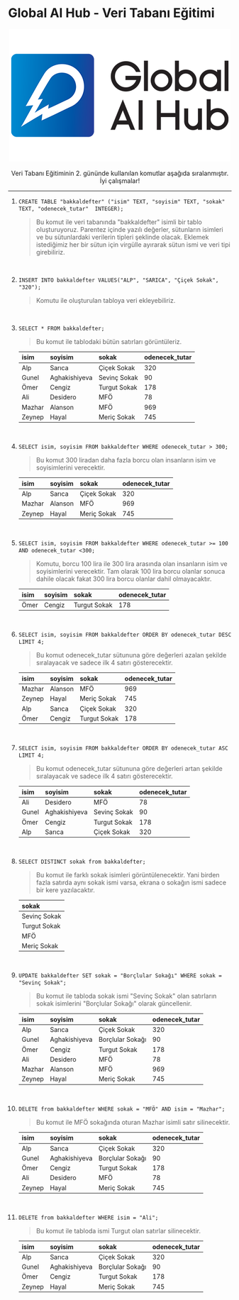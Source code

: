 # Global AI Hub - Veri Tabanı Eğitimi

<div align="center">
    <img src="logo.png">
</div>

<div align="center">
    <p>Veri Tabanı Eğitiminin 2. gününde kullanılan komutlar aşağıda sıralanmıştır. İyi çalışmalar!</p>
</div>

---
1. 
    ```
    CREATE TABLE "bakkaldefter" ("isim" TEXT, "soyisim"	TEXT, "sokak"	TEXT, "odenecek_tutar"	INTEGER);
    ```

    >Bu komut ile veri tabanında "bakkaldefter" isimli bir tablo oluşturuyoruz. Parentez içinde yazılı değerler, sütunların isimleri ve bu sütunlardaki verilerin tipleri şeklinde olacak. Eklemek istediğimiz her bir sütun için virgülle ayırarak sütun ismi ve veri tipi girebiliriz.

&nbsp;

2. 
    ```
    INSERT INTO bakkaldefter VALUES("ALP", "SARICA", "Çiçek Sokak", "320");
    ```

    >Komutu ile oluşturulan tabloya veri ekleyebiliriz.

&nbsp;

3. 
    ```
    SELECT * FROM bakkaldefter;
    ```

    >Bu komut ile tablodaki bütün satırları görüntüleriz.

    |isim   |soyisim    |sokak  |odenecek_tutar
    |--------|--------|--------|--------
    |Alp    |Sarıca     |Çiçek Sokak    |320
    |Gunel  |Aghakishiyeva  |Sevinç Sokak    |90
    |Ömer   |Cengiz     |Turgut Sokak    |178
    |Ali    |Desidero     |MFÖ    |78
    |Mazhar  |Alanson  |MFÖ    |969
    |Zeynep   |Hayal     |Meriç Sokak    |745

&nbsp;

4. 
    ```
    SELECT isim, soyisim FROM bakkaldefter WHERE odenecek_tutar > 300;
    ```

    >Bu komut 300 liradan daha fazla borcu olan insanların isim ve soyisimlerini verecektir.

    |isim   |soyisim    |sokak  |odenecek_tutar
    |--------|--------|--------|--------
    |Alp    |Sarıca     |Çiçek Sokak    |320
    |Mazhar  |Alanson  |MFÖ    |969
    |Zeynep   |Hayal     |Meriç Sokak    |745

&nbsp;

5. 
    ```
    SELECT isim, soyisim FROM bakkaldefter WHERE odenecek_tutar >= 100 AND odenecek_tutar <300;
    ```

    >Komutu, borcu 100 lira ile 300 lira arasında olan insanların isim ve soyisimlerini verecektir. Tam olarak 100 lira borcu olanlar sonuca dahile olacak fakat 300 lira borcu olanlar dahil olmayacaktır.

    |isim   |soyisim    |sokak  |odenecek_tutar
    |--------|--------|--------|--------
    |Ömer   |Cengiz     |Turgut Sokak    |178

&nbsp;

6. 
    ```
    SELECT isim, soyisim FROM bakkaldefter ORDER BY odenecek_tutar DESC LIMIT 4;
    ```

    >Bu komut odenecek_tutar sütununa göre değerleri azalan şekilde sıralayacak ve sadece ilk 4 satırı gösterecektir.

    |isim   |soyisim    |sokak  |odenecek_tutar
    |--------|--------|--------|--------
    |Mazhar  |Alanson  |MFÖ    |969
    |Zeynep   |Hayal     |Meriç Sokak    |745
    |Alp    |Sarıca     |Çiçek Sokak    |320
    |Ömer   |Cengiz     |Turgut Sokak    |178

&nbsp;

7. 
    ```
    SELECT isim, soyisim FROM bakkaldefter ORDER BY odenecek_tutar ASC LIMIT 4;
    ```

    >Bu komut odenecek_tutar sütununa göre değerleri artan şekilde sıralayacak ve sadece ilk 4 satırı gösterecektir.

    |isim   |soyisim    |sokak  |odenecek_tutar
    |--------|--------|--------|--------
    |Ali    |Desidero     |MFÖ    |78
    |Gunel  |Aghakishiyeva  |Sevinç Sokak    |90
    |Ömer   |Cengiz     |Turgut Sokak    |178
    |Alp    |Sarıca     |Çiçek Sokak    |320

&nbsp;

8. 
    ```
    SELECT DISTINCT sokak from bakkaldefter;
    ```

    >Bu komut ile farklı sokak isimleri görüntülenecektir. Yani birden fazla satırda aynı sokak ismi varsa, ekrana o sokağın ismi sadece bir kere yazılacaktır.

    |sokak
    |--------
    |Sevinç Sokak
    |Turgut Sokak
    |MFÖ
    |Meriç Sokak

&nbsp;

9. 
    ```
    UPDATE bakkaldefter SET sokak = "Borçlular Sokağı" WHERE sokak = "Sevinç Sokak";
    ```

    >Bu komut ile tabloda sokak ismi "Sevinç Sokak" olan satırların sokak isimlerini "Borçlular Sokağı" olarak güncellenir.

    |isim   |soyisim    |sokak  |odenecek_tutar
    |--------|--------|--------|--------
    |Alp    |Sarıca     |Çiçek Sokak    |320
    |Gunel  |Aghakishiyeva  |Borçlular Sokağı    |90
    |Ömer   |Cengiz     |Turgut Sokak    |178
    |Ali    |Desidero     |MFÖ    |78
    |Mazhar  |Alanson  |MFÖ    |969
    |Zeynep   |Hayal     |Meriç Sokak    |745

&nbsp;

10. 
    ```
    DELETE from bakkaldefter WHERE sokak = "MFÖ" AND isim = "Mazhar";
    ```

    >Bu komut ile MFÖ sokağında oturan Mazhar isimli satır silinecektir.

    |isim   |soyisim    |sokak  |odenecek_tutar
    |--------|--------|--------|--------
    |Alp    |Sarıca     |Çiçek Sokak    |320
    |Gunel  |Aghakishiyeva  |Borçlular Sokağı    |90
    |Ömer   |Cengiz     |Turgut Sokak    |178
    |Ali  |Desidero  |MFÖ    |78
    |Zeynep   |Hayal     |Meriç Sokak    |745

&nbsp;

11. 
    ```
    DELETE from bakkaldefter WHERE isim = "Ali";
    ```

    >Bu komut ile tabloda ismi Turgut olan satırlar silinecektir.

    |isim   |soyisim    |sokak  |odenecek_tutar
    |--------|--------|--------|--------
    |Alp    |Sarıca     |Çiçek Sokak    |320
    |Gunel  |Aghakishiyeva  |Borçlular Sokağı    |90
    |Ömer   |Cengiz     |Turgut Sokak    |178
    |Zeynep   |Hayal     |Meriç Sokak    |745

